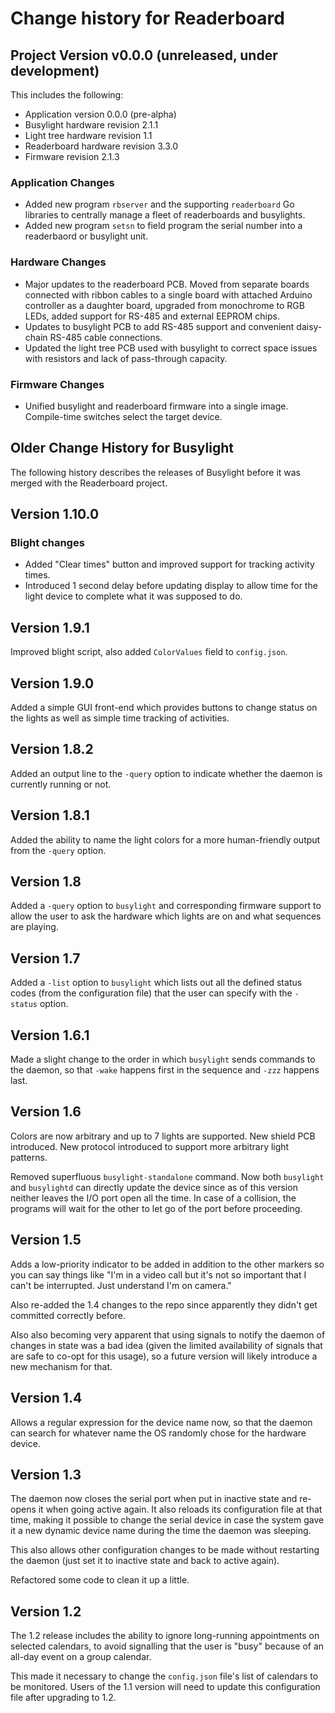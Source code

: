 # Change history for Readerboard
## Project Version v0.0.0 (unreleased, under development)
This includes the following:
  * Application version 0.0.0 (pre-alpha)
  * Busylight hardware revision 2.1.1
  * Light tree hardware revision 1.1
  * Readerboard hardware revision 3.3.0
  * Firmware revision 2.1.3

### Application Changes
  * Added new program `rbserver` and the supporting `readerboard` Go libraries to centrally manage a fleet of readerboards and busylights.
  * Added new program `setsn` to field program the serial number into a readerbaord or busylight unit.

### Hardware Changes
  * Major updates to the readerboard PCB. Moved from separate boards connected with ribbon cables to a single board with attached Arduino controller as a daughter board, upgraded from monochrome to RGB LEDs, added support for RS-485 and external EEPROM chips.
  * Updates to busylight PCB to add RS-485 support and convenient daisy-chain RS-485 cable connections.
  * Updated the light tree PCB used with busylight to correct space issues with resistors and lack of pass-through capacity.

### Firmware Changes
  * Unified busylight and readerboard firmware into a single image. Compile-time switches select the target device.

## Older Change History for Busylight
The following history describes the releases of Busylight before it was merged with the Readerboard project.

## Version 1.10.0
### Blight changes
 * Added "Clear times" button and improved support for tracking activity times.
 * Introduced 1 second delay before updating display to allow time for the light device to complete what it was supposed to do. 

## Version 1.9.1
Improved blight script, also added `ColorValues` field to `config.json`.

## Version 1.9.0
Added a simple GUI front-end which provides buttons to change status on the lights as well
as simple time tracking of activities.

## Version 1.8.2
Added an output line to the `-query` option to indicate whether the daemon is
currently running or not.

## Version 1.8.1
Added the ability to name the light colors for a more human-friendly output
from the `-query` option.

## Version 1.8
Added a `-query` option to `busylight` and corresponding firmware support to allow
the user to ask the hardware which lights are on and what sequences are playing.

## Version 1.7
Added a `-list` option to `busylight` which lists out all the defined status codes
(from the configuration file) that the user can specify with the `-status` option.

## Version 1.6.1
Made a slight change to the order in which `busylight` sends commands to the daemon,
so that `-wake` happens first in the sequence and `-zzz` happens last.

## Version 1.6
Colors are now arbitrary and up to 7 lights are supported. New shield PCB introduced.
New protocol introduced to support more arbitrary light patterns.

Removed superfluous `busylight-standalone` command. Now both `busylight` and `busylightd` can
directly update the device since as of this version neither leaves the I/O
port open all the time. In case of a collision, the programs will wait for the other to
let go of the port before proceeding.

## Version 1.5
Adds a low-priority indicator to be added in addition to the other
markers so you can say things like "I'm in a video call but it's not
so important that I can't be interrupted. Just understand I'm on camera."

Also re-added the 1.4 changes to the repo since apparently they didn't get
committed correctly before.

Also also becoming very apparent that using signals to notify the daemon
of changes in state was a bad idea (given the limited availability of
signals that are safe to co-opt for this usage), so a future version will 
likely introduce a new mechanism for that.

## Version 1.4
Allows a regular expression for the device name now, so that the daemon
can search for whatever name the OS randomly chose for the hardware device.

## Version 1.3
The daemon now closes the serial port when put in inactive state and
re-opens it when going active again. It also reloads its configuration
file at that time, making it possible to change the serial device in case
the system gave it a new dynamic device name during the time the daemon
was sleeping.

This also allows other configuration changes to be made  without restarting
the daemon (just set it to inactive state and back to active again).

Refactored some code to clean it up a little. 

## Version 1.2
The 1.2 release includes the ability to ignore long-running appointments on selected calendars, to avoid
signalling that the user is "busy" because of an all-day event on a group calendar.

This made it necessary to change the `config.json` file's list of calendars to be monitored. Users of the 1.1 version will need to 
update this configuration file after upgrading to 1.2.
